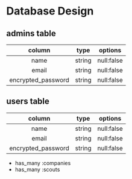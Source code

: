 # Database Design

## admins table

|column|type|options|
|:--:|:--:|:--:|
|name|string|null:false|
|email|string|null:false|
|encrypted_password|string|null:false|


## users table

|column|type|options|
|:--:|:--:|:--:|
|name|string|null:false|
|email|string|null:false|
|encrypted_password|string|null:false|

- has_many :companies
- has_many :scouts

